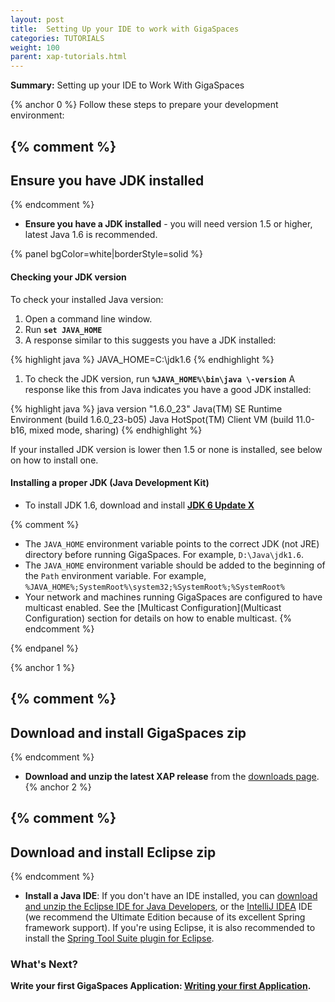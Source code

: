 ```yaml
---
layout: post
title:  Setting Up your IDE to work with GigaSpaces
categories: TUTORIALS
weight: 100
parent: xap-tutorials.html
---
```



**Summary:** Setting up your IDE to Work With GigaSpaces

{% anchor 0 %}
Follow these steps to prepare your development environment:

{% comment %}
------------------------------------------------
Ensure you have JDK installed
------------------------------------------------
{% endcomment %}

- **Ensure you have a JDK installed** - you will need version 1.5 or higher, latest Java 1.6 is recommended.

{% panel bgColor=white|borderStyle=solid %}

#### Checking your JDK version

To check your installed Java version:

1. Open a command line window.
1. Run **`set JAVA_HOME`**
1. A response similar to this suggests you have a JDK installed:

{% highlight java %}
JAVA_HOME=C:\jdk1.6
{% endhighlight %}

1. To check the JDK version, run **`%JAVA_HOME%\bin\java \-version`**
A response like this from Java indicates you have a good JDK installed:

{% highlight java %}
java version "1.6.0_23"
Java(TM) SE Runtime Environment (build 1.6.0_23-b05)
Java HotSpot(TM) Client VM (build 11.0-b16, mixed mode, sharing)
{% endhighlight %}

If your installed JDK version is lower then 1.5 or none is installed, see below on how to install one.

#### Installing a proper JDK (Java Development Kit)

- To install JDK 1.6, download and install [**JDK 6 Update X**](http://java.sun.com/javase/downloads/index.jsp)

{% comment %}
- The `JAVA_HOME` environment variable points to the correct JDK (not JRE) directory before running GigaSpaces. For example, `D:\Java\jdk1.6`.
- The `JAVA_HOME` environment variable should be added to the beginning of the `Path` environment variable. For example, `%JAVA_HOME%;SystemRoot%\system32;%SystemRoot%;%SystemRoot%`
- Your network and machines running GigaSpaces are configured to have multicast enabled. See the [Multicast Configuration](Multicast Configuration) section for details on how to enable multicast.
{% endcomment %}

{% endpanel %}

{% anchor 1 %}

{% comment %}
------------------------------------------------
Download and install GigaSpaces zip
------------------------------------------------
{% endcomment %}

- **Download and unzip the latest XAP release** from the [downloads page](http://www.gigaspaces.com/LatestProductVersion).
{% anchor 2 %}

{% comment %}
------------------------------------------------
Download and install Eclipse zip
------------------------------------------------
{% endcomment %}

- **Install a Java IDE**: If you don't have an IDE installed, you can [download and unzip the Eclipse IDE for Java Developers](http://www.eclipse.org/downloads), or the [IntelliJ IDEA](http://www.jetbrains.com/idea/download/index.html) IDE (we recommend the Ultimate Edition because of its excellent Spring framework support).
If you're using Eclipse, it is also recommended to install the [Spring Tool Suite plugin for Eclipse](http://www.springsource.com/developer/sts).

### What's Next?

**Write your first GigaSpaces Application: [Writing your first Application](./your-first-xtp-application.html).**

